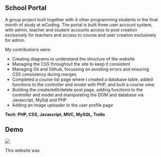 ## School Portal

A group project built together with 4 other programming students in the final month of study at wCoding. The portal is built three user account system, with admin, teacher and student accounts access to post creation exclusively for teachers and access to course and user creation exclusively for admin.

My contributions were:
- Creating diagrams to understand the structure of the website
- Managing the CSS throughout the site to keep it consistent
- Managing Git and Github, focussing on avoiding errors and ensuring CSS consistency during merges
- Completed a course list page where I created a database table, added functions to the controller and model with PHP, and built a course view.
- Building the create/edit/delete post page, adding functions to the controller and model and manipulating the DOM and database via Javascript, MySql and PHP
- Adding an image uploader to the user profile page

**Tech: PHP, CSS, Javascript, MVC, MySQL, Trello**

## Demo

<kbd><img src="/src/images/git_repo_screen.gif" /></kbd>
 


This website was 





